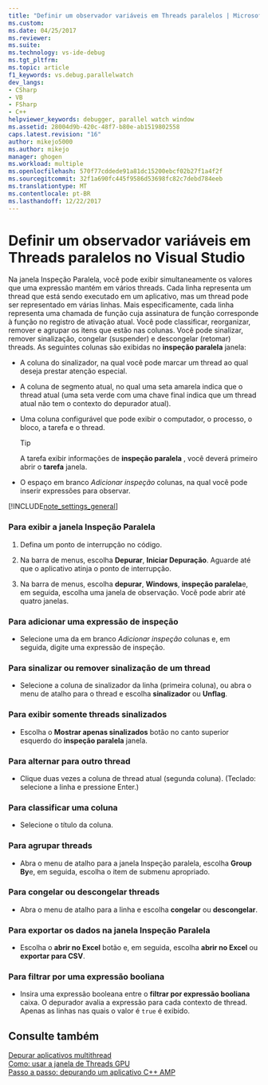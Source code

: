 ```yaml
---
title: "Definir um observador variáveis em Threads paralelos | Microsoft Docs"
ms.custom: 
ms.date: 04/25/2017
ms.reviewer: 
ms.suite: 
ms.technology: vs-ide-debug
ms.tgt_pltfrm: 
ms.topic: article
f1_keywords: vs.debug.parallelwatch
dev_langs:
- CSharp
- VB
- FSharp
- C++
helpviewer_keywords: debugger, parallel watch window
ms.assetid: 28004d9b-420c-48f7-b80e-ab1519802558
caps.latest.revision: "16"
author: mikejo5000
ms.author: mikejo
manager: ghogen
ms.workload: multiple
ms.openlocfilehash: 570f77cddede91a81dc15200ebcf02b27f1a4f2f
ms.sourcegitcommit: 32f1a690fc445f9586d53698fc82c7debd784eeb
ms.translationtype: MT
ms.contentlocale: pt-BR
ms.lasthandoff: 12/22/2017
---
```

# <a name="set-a-watch-on-variables-in-parallel-threads-in-visual-studio"></a>Definir um observador variáveis em Threads paralelos no Visual Studio
Na janela Inspeção Paralela, você pode exibir simultaneamente os valores que uma expressão mantém em vários threads. Cada linha representa um thread que está sendo executado em um aplicativo, mas um thread pode ser representado em várias linhas. Mais especificamente, cada linha representa uma chamada de função cuja assinatura de função corresponde à função no registro de ativação atual. Você pode classificar, reorganizar, remover e agrupar os itens que estão nas colunas. Você pode sinalizar, remover sinalização, congelar (suspender) e descongelar (retomar) threads. As seguintes colunas são exibidas no **inspeção paralela** janela:  
  
-   A coluna do sinalizador, na qual você pode marcar um thread ao qual deseja prestar atenção especial.  
  
-   A coluna de segmento atual, no qual uma seta amarela indica que o thread atual (uma seta verde com uma chave final indica que um thread atual não tem o contexto do depurador atual).  
  
-   Uma coluna configurável que pode exibir o computador, o processo, o bloco, a tarefa e o thread.  
  
    > [!TIP]
    >  A tarefa exibir informações de **inspeção paralela** , você deverá primeiro abrir o **tarefa** janela.  
  
-   O espaço em branco *Adicionar inspeção* colunas, na qual você pode inserir expressões para observar.  
  
 [!INCLUDE[note_settings_general](../data-tools/includes/note_settings_general_md.md)]  
  
### <a name="to-display-the-parallel-watch-window"></a>Para exibir a janela Inspeção Paralela  
  
1.  Defina um ponto de interrupção no código.  
  
2.  Na barra de menus, escolha **Depurar**, **Iniciar Depuração**. Aguarde até que o aplicativo atinja o ponto de interrupção.  
  
3.  Na barra de menus, escolha **depurar**, **Windows**, **inspeção paralela**e, em seguida, escolha uma janela de observação. Você pode abrir até quatro janelas.  
  
### <a name="to-add-a-watch-expression"></a>Para adicionar uma expressão de inspeção  
  
-   Selecione uma da em branco *Adicionar inspeção* colunas e, em seguida, digite uma expressão de inspeção.  
  
### <a name="to-flag-or-unflag-a-thread"></a>Para sinalizar ou remover sinalização de um thread  
  
-   Selecione a coluna de sinalizador da linha (primeira coluna), ou abra o menu de atalho para o thread e escolha **sinalizador** ou **Unflag**.  
  
### <a name="to-display-only-flagged-threads"></a>Para exibir somente threads sinalizados  
  
-   Escolha o **Mostrar apenas sinalizados** botão no canto superior esquerdo do **inspeção paralela** janela.  
  
### <a name="to-switch-to-another-thread"></a>Para alternar para outro thread  
  
-   Clique duas vezes a coluna de thread atual (segunda coluna). (Teclado: selecione a linha e pressione Enter.)  
  
### <a name="to-sort-a-column"></a>Para classificar uma coluna  
  
-   Selecione o título da coluna.  
  
### <a name="to-group-threads"></a>Para agrupar threads  
  
-   Abra o menu de atalho para a janela Inspeção paralela, escolha **Group By**e, em seguida, escolha o item de submenu apropriado.  
  
### <a name="to-freeze-or-thaw-threads"></a>Para congelar ou descongelar threads  
  
-   Abra o menu de atalho para a linha e escolha **congelar** ou **descongelar**.  
  
### <a name="to-export-the-data-in-the-parallel-watch-window"></a>Para exportar os dados na janela Inspeção Paralela  
  
-   Escolha o **abrir no Excel** botão e, em seguida, escolha **abrir no Excel** ou **exportar para CSV**.  
  
### <a name="to-filter-by-a-boolean-expression"></a>Para filtrar por uma expressão booliana  
  
-   Insira uma expressão booleana entre o **filtrar por expressão booliana** caixa. O depurador avalia a expressão para cada contexto de thread. Apenas as linhas nas quais o valor é `true` é exibido.  
  
## <a name="see-also"></a>Consulte também  
 [Depurar aplicativos multithread](../debugger/debug-multithreaded-applications-in-visual-studio.md)   
 [Como: usar a janela de Threads GPU](../debugger/how-to-use-the-gpu-threads-window.md)   
 [Passo a passo: depurando um aplicativo C++ AMP](/cpp/parallel/amp/walkthrough-debugging-a-cpp-amp-application)